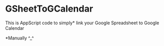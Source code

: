 # GSheetToGCalendar
This is AppScript code to simply* link your Google Spreadsheet to Google Calendar








*Manually ^_^
